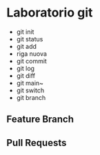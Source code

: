 # Laboratorio git

- git init
- git status
- git add
- riga nuova
- git commit
- git log
- git diff
- git main~
- git switch 
- git branch 


## Feature Branch

## Pull Requests
